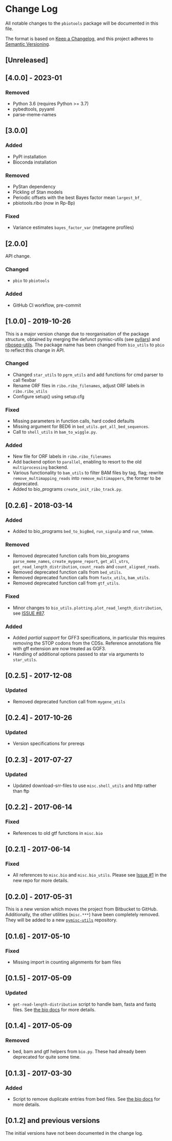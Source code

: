 # Change Log

All notable changes to the `pbiotools` package will be documented in this file.

The format is based on [Keep a Changelog](http://keepachangelog.com/),
and this project adheres to [Semantic Versioning](http://semver.org/).

## [Unreleased]

## [4.0.0] - 2023-01

### Removed

- Python 3.6 (requires Python >= 3.7)
- pybedtools, pyyaml
- parse-meme-names

## [3.0.0]

### Added

- PyPI installation
- Bioconda installation

### Removed

- PyStan dependency
- Pickling of Stan models
- Periodic offsets with the best Bayes factor mean `largest_bf_`
- pbiotools.ribo (now in Rp-Bp)

### Fixed

- Variance estimates `bayes_factor_var` (metagene profiles)

## [2.0.0]

API change.

### Changed

- `pbio` to `pbiotools`

### Added

- GitHub CI workflow, pre-commit

## [1.0.0] - 2019-10-26

This is a major version change due to reorganisation of the package structure, obtained by merging
the defunct pymisc-utils (see [pyllars](https://github.com/bmmalone/pyllars)) and [riboseq-utils](https://github.com/dieterich-lab/riboseq-utils).
The package name has been changed from `bio_utils` to `pbio` to reflect this change in API.

### Changed

- Changed `star_utils` to `pgrm_utils` and add functions for cmd parser to call flexbar
- Rename ORF files in `ribo.ribo_filenames`, adjust ORF labels in `ribo.ribo_utils`
- Configure setup() using setup.cfg

### Fixed

- Missing parameters in function calls, hard coded defaults
- Missing argument for BED6 in `bed_utils.get_all_bed_sequences`.
- Call to `shell_utils` in `bam_to_wiggle.py`.

### Added

- New file for ORF labels in `ribo.ribo_filenames`
- Add backend option to `parallel`, enabling to resort to the old `multiprocessing` backend.
- Various functionality to `bam_utils` to filter BAM files by tag, flag;
  rewrite `remove_multimapping_reads` into `remove_multimappers`, the former
  to be deprecated.
- Added to bio_programs `create_init_ribo_track.py`.

## [0.2.6] - 2018-03-14

### Added

- Added to bio_programs `bed_to_bigBed`, `run_signalp` and `run_tmhmm`.

### Removed

- Removed deprecated function calls from bio_programs `parse_meme_names`,
  `create_mygene_report`, `get_all_utrs`, `get_read_length_distribution`,
  `count_reads` and `count_aligned_reads`.
- Removed deprecated function calls from `bed_utils`.
- Removed deprecated function calls from
  `fastx_utils`, `bam_utils`.
- Removed deprecated function call from `gtf_utils`.

### Fixed

- Minor changes to `bio_utils.plotting.plot_read_length_distribution`,
  see [ISSUE #87](https://github.com/dieterich-lab/rp-bp/issues/87).

### Added

- Added _partial support_ for GFF3 specifications, in particular this requires removing the
  STOP codons from the CDSs. Reference annotations file with gff extension are now
  treated as GGF3.
- Handling of additional options passed to star via arguments to `star_utils`.

## [0.2.5] - 2017-12-08

### Updated

- Removed deprecated function call from `mygene_utils`

## [0.2.4] - 2017-10-26

### Updated

- Version specifications for prereqs

## [0.2.3] - 2017-07-27

### Updated

- Updated download-srr-files to use `misc.shell_utils` and http rather than ftp

## [0.2.2] - 2017-06-14

### Fixed

- References to old gtf functions in `misc.bio`

## [0.2.1] - 2017-06-14

### Fixed

- All references to `misc.bio` and `misc.bio_utils`. Please see
  [Issue #1](https://github.com/bmmalone/pybio-utils/issues/1) in the new repo
  for more details.

## [0.2.0] - 2017-05-31

This is a new version which moves the project from Bitbucket to GitHub.
Additionally, the other utilities (`misc.***`) have been completely
removed. They will be added to a new
[`pymisc-utils`](https://github.com/bmmalone/pymisc-utils) repository.

## [0.1.6] - 2017-05-10

### Fixed

- Missing import in counting alignments for bam files

## [0.1.5] - 2017-05-09

### Updated

- `get-read-length-distribution` script to handle bam, fasta and fastq files.
  See [the bio docs](docs/bio.md#get-read-length-distributions) for more
  details.

## [0.1.4] - 2017-05-09

### Removed

- bed, bam and gtf helpers from `bio.py`. These had already been deprecated for
  quite some time.

## [0.1.3] - 2017-03-30

### Added

- Script to remove duplicate entries from bed files. See
  [the bio docs](docs/bio.md#merge-bed12-files-and-remove-duplicate-entries)
  for more details.

## [0.1.2] and previous versions

The initial versions have not been documented in the change log.
